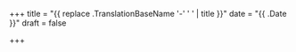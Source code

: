 +++
title = "{{ replace .TranslationBaseName '-' ' ' | title }}"
date = "{{ .Date }}"
draft = false 

+++
